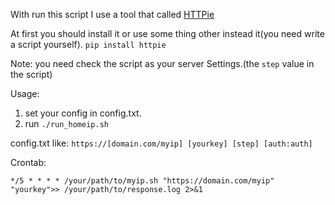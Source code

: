 With run this script I use a tool that called [HTTPie](https://httpie.org/)

At first you should install it or use some thing other instead it(you need write a script yourself).
`pip install httpie`

Note:
you need check the script as your server Settings.(the `step` value in the script)

Usage:

1. set your config in config.txt. 
2. run `./run_homeip.sh`

config.txt like:
`https://[domain.com/myip] [yourkey] [step] [auth:auth]`

Crontab:

`*/5 * * * * /your/path/to/myip.sh "https://domain.com/myip" "yourkey">> /your/path/to/response.log 2>&1`
